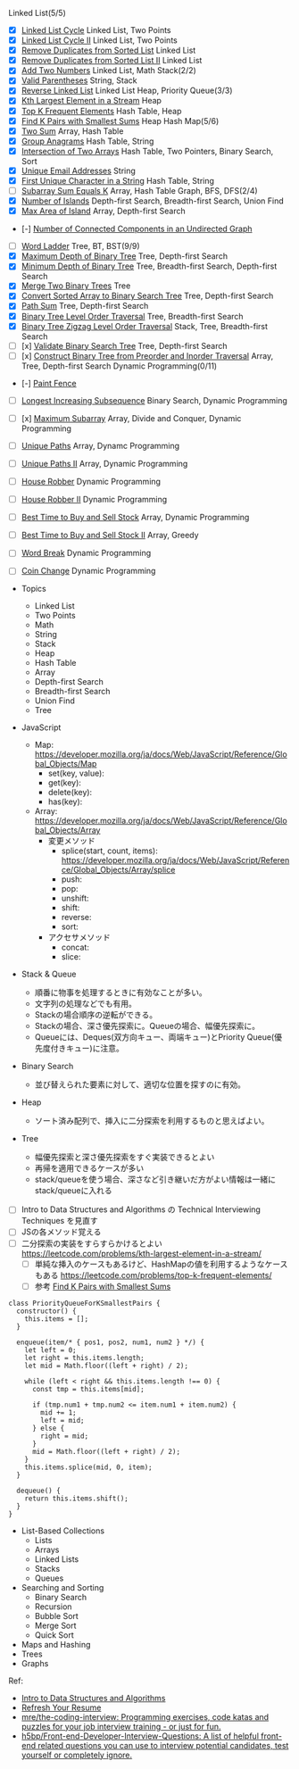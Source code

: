 Linked List(5/5)
- [x] [Linked List Cycle](https://leetcode.com/problems/linked-list-cycle/) Linked List, Two Points
- [x] [Linked List Cycle II](https://leetcode.com/problems/linked-list-cycle-ii/) Linked List, Two Points
- [x] [Remove Duplicates from Sorted List](https://leetcode.com/problems/remove-duplicates-from-sorted-list/) Linked List
- [x] [Remove Duplicates from Sorted List II](https://leetcode.com/problems/remove-duplicates-from-sorted-list-ii/) Linked List
- [x] [Add Two Numbers](https://leetcode.com/problems/add-two-numbers/) Linked List, Math
Stack(2/2)
- [x] [Valid Parentheses](https://leetcode.com/problems/valid-parentheses/) String, Stack
- [x] [Reverse Linked List](https://leetcode.com/problems/reverse-linked-list/solution/) Linked List
Heap, Priority Queue(3/3)
- [x] [Kth Largest Element in a Stream](https://leetcode.com/problems/kth-largest-element-in-a-stream/) Heap
- [x] [Top K Frequent Elements](https://leetcode.com/problems/top-k-frequent-elements/) Hash Table, Heap
- [x] [Find K Pairs with Smallest Sums](https://leetcode.com/problems/find-k-pairs-with-smallest-sums/) Heap
Hash Map(5/6)
- [x] [Two Sum](https://leetcode.com/problems/two-sum/) Array, Hash Table
- [x] [Group Anagrams](https://leetcode.com/problems/group-anagrams/) Hash Table, String
- [x] [Intersection of Two Arrays](https://leetcode.com/problems/intersection-of-two-arrays/) Hash Table, Two Pointers, Binary Search, Sort
- [x] [Unique Email Addresses](https://leetcode.com/problems/unique-email-addresses/) String
- [x] [First Unique Character in a String](https://leetcode.com/problems/first-unique-character-in-a-string/) Hash Table, String
- [ ] [Subarray Sum Equals K](https://leetcode.com/problems/subarray-sum-equals-k/) Array, Hash Table
Graph, BFS, DFS(2/4)
- [x] [Number of Islands](https://leetcode.com/problems/number-of-islands/) Depth-first Search, Breadth-first Search, Union Find
- [x] [Max Area of Island](https://leetcode.com/problems/max-area-of-island/) Array, Depth-first Search
- [-] [Number of Connected Components in an Undirected Graph](https://leetcode.com/problems/number-of-connected-components-in-an-undirected-graph/)
- [ ] [Word Ladder](https://leetcode.com/problems/word-ladder/)
Tree, BT, BST(9/9)
- [x] [Maximum Depth of Binary Tree](https://leetcode.com/problems/maximum-depth-of-binary-tree/) Tree, Depth-first Search
- [x] [Minimum Depth of Binary Tree](https://leetcode.com/problems/minimum-depth-of-binary-tree/) Tree, Breadth-first Search, Depth-first Search
- [x] [Merge Two Binary Trees](https://leetcode.com/problems/merge-two-binary-trees/) Tree
- [x] [Convert Sorted Array to Binary Search Tree](https://leetcode.com/problems/convert-sorted-array-to-binary-search-tree/) Tree, Depth-first Search
- [x] [Path Sum](https://leetcode.com/problems/path-sum/) Tree, Depth-first Search
- [x] [Binary Tree Level Order Traversal](https://leetcode.com/problems/binary-tree-level-order-traversal/) Tree, Breadth-first Search
- [x] [Binary Tree Zigzag Level Order Traversal](https://leetcode.com/problems/binary-tree-zigzag-level-order-traversal/) Stack, Tree, Breadth-first Search
- [ ] [x] [Validate Binary Search Tree](https://leetcode.com/problems/validate-binary-search-tree/) Tree, Depth-first Search
- [ ] [x] [Construct Binary Tree from Preorder and Inorder Traversal](https://leetcode.com/problems/construct-binary-tree-from-preorder-and-inorder-traversal/) Array, Tree, Depth-first Search
Dynamic Programming(0/11)
- [-] [Paint Fence](https://leetcode.com/problems/paint-fence/)
- [ ] [Longest Increasing Subsequence](https://leetcode.com/problems/longest-increasing-subsequence/) Binary Search, Dynamic Programming
- [ ] [x] [Maximum Subarray](https://leetcode.com/problems/maximum-subarray/) Array, Divide and Conquer, Dynamic Programming
- [ ] [Unique Paths](https://leetcode.com/problems/unique-paths/) Array, Dynamc Programming
- [ ] [Unique Paths II](https://leetcode.com/problems/unique-paths-ii/) Array, Dynamic Programming
- [ ] [House Robber](https://leetcode.com/problems/house-robber/) Dynamic Programming
- [ ] [House Robber II](https://leetcode.com/problems/house-robber-ii/) Dynamic Programming
- [ ] [Best Time to Buy and Sell Stock](https://leetcode.com/problems/best-time-to-buy-and-sell-stock/) Array, Dynamic Programming
- [ ] [Best Time to Buy and Sell Stock II](https://leetcode.com/problems/best-time-to-buy-and-sell-stock-ii/) Array, Greedy
- [ ] [Word Break](https://leetcode.com/problems/word-break/) Dynamic Programming
- [ ] [Coin Change](https://leetcode.com/problems/coin-change/) Dynamic Programming


- Topics
  - Linked List
  - Two Points
  - Math
  - String
  - Stack
  - Heap
  - Hash Table
  - Array
  - Depth-first Search
  - Breadth-first Search
  - Union Find
  - Tree

- JavaScript
  - Map: https://developer.mozilla.org/ja/docs/Web/JavaScript/Reference/Global_Objects/Map
    - set(key, value):
    - get(key):
    - delete(key):
    - has(key):
  - Array: https://developer.mozilla.org/ja/docs/Web/JavaScript/Reference/Global_Objects/Array
    - 変更メソッド
      - splice(start, count, items): https://developer.mozilla.org/ja/docs/Web/JavaScript/Reference/Global_Objects/Array/splice
      - push:
      - pop:
      - unshift:
      - shift:
      - reverse:
      - sort:
    - アクセサメソッド
      - concat:
      - slice:

- Stack & Queue
  - 順番に物事を処理するときに有効なことが多い。
  - 文字列の処理などでも有用。
  - Stackの場合順序の逆転ができる。
  - Stackの場合、深さ優先探索に。Queueの場合、幅優先探索に。
  - Queueには、Deques(双方向キュー、両端キュー)とPriority Queue(優先度付きキュー)に注意。
- Binary Search
  - 並び替えられた要素に対して、適切な位置を探すのに有効。
- Heap
  - ソート済み配列で、挿入に二分探索を利用するものと思えばよい。
- Tree
  - 幅優先探索と深さ優先探索をすぐ実装できるとよい
  - 再帰を適用できるケースが多い
  - stack/queueを使う場合、深さなど引き継いだ方がよい情報は一緒にstack/queueに入れる

- [ ] Intro to Data Structures and Algorithms の Technical Interviewing Techniques を見直す
- [ ] JSの各メソッド覚える
- [ ] 二分探索の実装をすらすらかけるとよい https://leetcode.com/problems/kth-largest-element-in-a-stream/
  - [ ] 単純な挿入のケースもあるけど、HashMapの値を利用するようなケースもある https://leetcode.com/problems/top-k-frequent-elements/
  - [ ] 参考 [Find K Pairs with Smallest Sums](https://leetcode.com/problems/find-k-pairs-with-smallest-sums/)
```
class PriorityQueueForKSmallestPairs {
  constructor() {
    this.items = [];
  }
  
  enqueue(item/* { pos1, pos2, num1, num2 } */) {
    let left = 0;
    let right = this.items.length;
    let mid = Math.floor((left + right) / 2);

    while (left < right && this.items.length !== 0) {
      const tmp = this.items[mid];

      if (tmp.num1 + tmp.num2 <= item.num1 + item.num2) {
        mid += 1;
        left = mid;
      } else {
        right = mid;
      }
      mid = Math.floor((left + right) / 2);
    }
    this.items.splice(mid, 0, item);
  }
  
  dequeue() {
    return this.items.shift();
  }
}
```

- List-Based Collections
  - Lists
  - Arrays
  - Linked Lists
  - Stacks
  - Queues
- Searching and Sorting
  - Binary Search
  - Recursion
  - Bubble Sort
  - Merge Sort
  - Quick Sort
- Maps and Hashing
- Trees
- Graphs

Ref:
- [Intro to Data Structures and Algorithms](https://www.udacity.com/course/data-structures-and-algorithms-in-python--ud513)
- [Refresh Your Resume](https://www.udacity.com/course/refresh-your-resume--ud243)
- [mre/the-coding-interview: Programming exercises, code katas and puzzles for your job interview training - or just for fun.](https://github.com/mre/the-coding-interview)
- [h5bp/Front-end-Developer-Interview-Questions: A list of helpful front-end related questions you can use to interview potential candidates, test yourself or completely ignore.](https://github.com/h5bp/Front-end-Developer-Interview-Questions)
